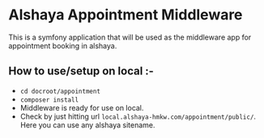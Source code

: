 # Alshaya Appointment Middleware

This is a symfony application that will be used as the middleware app for appointment booking in alshaya.

## How to use/setup on local :-
* ``cd docroot/appointment``
* ``composer install``
* Middleware is ready for use on local.
* Check by just hitting url ``local.alshaya-hmkw.com/appointment/public/``.
Here you can use any alshaya sitename.